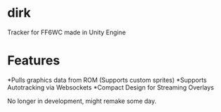 # dirk
Tracker for FF6WC made in Unity Engine
# Features
*Pulls graphics data from ROM (Supports custom sprites)
*Supports Autotracking via Websockets
*Compact Design for Streaming Overlays

No longer in development, might remake some day.
